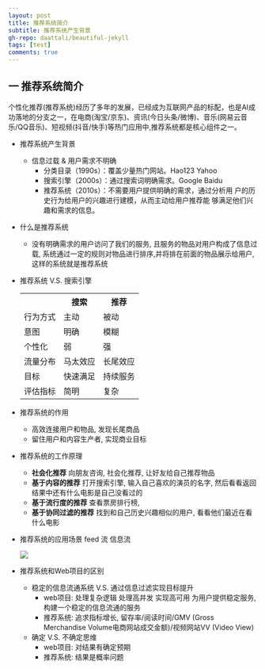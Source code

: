 ```yaml
---
layout: post
title: 推荐系统简介
subtitle: 推荐系统产生背景
gh-repo: daattali/beautiful-jekyll
tags: [test]
comments: true
---
```


## 一 推荐系统简介

​        个性化推荐(推荐系统)经历了多年的发展，已经成为互联网产品的标配，也是AI成功落地的分支之一，在电商(淘宝/京东)、资讯(今日头条/微博)、音乐(网易云音乐/QQ音乐)、短视频(抖音/快手)等热门应用中,推荐系统都是核心组件之一。

- 推荐系统产生背景

  - 信息过载 & 用户需求不明确
    - 分类⽬录（1990s）：覆盖少量热门⽹站。Hao123 Yahoo
    - 搜索引擎（2000s）：通过搜索词明确需求。Google Baidu
    - 推荐系统（2010s）：不需要⽤户提供明确的需求，通过分析⽤
      户的历史⾏为给⽤户的兴趣进⾏建模，从⽽主动给⽤户推荐能
      够满⾜他们兴趣和需求的信息。

- 什么是推荐系统

  - 没有明确需求的用户访问了我们的服务, 且服务的物品对用户构成了信息过载, 系统通过一定的规则对物品进行排序,并将排在前面的物品展示给用户,这样的系统就是推荐系统

- 推荐系统 V.S. 搜索引擎

  <table>
    <tr>
      <th></th>
      <th>搜索</th>
      <th>推荐</th>
    </tr>
    <tr>
      <td> 行为方式 </td>
      <td> 主动 </td>
      <td> 被动 </td>
    </tr>
    <tr>
      <td> 意图 </td>
      <td> 明确 </td>
      <td> 模糊 </td>
    </tr>
    <tr>
      <td> 个性化 </td>
      <td> 弱 </td>
      <td> 强 </td>
    </tr>
    <tr>
      <td> 流量分布 </td>
      <td> 马太效应 </td>
      <td> 长尾效应 </td>
    </tr>
    <tr>
      <td> 目标 </td>
      <td> 快速满足  </td>
      <td> 持续服务 </td>
    </tr>
    <tr>
      <td> 评估指标 </td>
      <td> 简明 </td>
      <td> 复杂 </td>
    </tr>
  </table>

- 推荐系统的作用

  - 高效连接用户和物品, 发现长尾商品
  - 留住用户和内容生产者, 实现商业目标

- 推荐系统的工作原理

  - **社会化推荐** 向朋友咨询, 社会化推荐, 让好友给自己推荐物品
  - **基于内容的推荐** 打开搜索引擎, 输入自己喜欢的演员的名字, 然后看看返回结果中还有什么电影是自己没看过的
  - **基于流行度的推荐** 查看票房排行榜, 
  - **基于协同过滤的推荐** 找到和自己历史兴趣相似的用户, 看看他们最近在看什么电影

- 推荐系统的应用场景 feed 流 信息流 

  ![](/img/recommend1.png)

- 推荐系统和Web项目的区别

  - 稳定的信息流通系统 V.S. 通过信息过滤实现目标提升 
    - web项目: 处理复杂逻辑 处理高并发 实现高可用 为用户提供稳定服务, 构建一个稳定的信息流通的服务
    - 推荐系统: 追求指标增长, 留存率/阅读时间/GMV (Gross Merchandise Volume电商网站成交金额)/视频网站VV (Video View)
  - 确定 V.S. 不确定思维
    - web项目: 对结果有确定预期
    - 推荐系统: 结果是概率问题